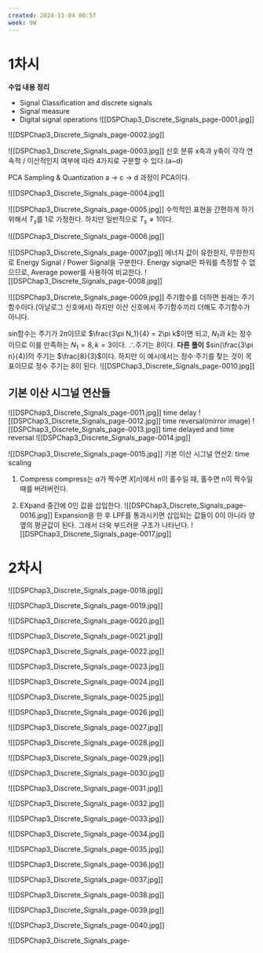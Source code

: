 ```yaml
---
created: 2024-11-04 00:57
week: 9W
---
```


# 1차시
**수업 내용 정리**
- Signal Classification and discrete signals
- Signal measure
- Digital signal operations
 ![[DSPChap3_Discrete_Signals_page-0001.jpg]]

![[DSPChap3_Discrete_Signals_page-0002.jpg]]

![[DSPChap3_Discrete_Signals_page-0003.jpg]]
신호 분류
x축과 y축이 각각 연속적 / 이산적인지 여부에 따라 4가지로 구분할 수 있다.(a~d)

PCA
	Sampling & Quantization
	a -> c -> d 과정이 PCA이다.

![[DSPChap3_Discrete_Signals_page-0004.jpg]]

![[DSPChap3_Discrete_Signals_page-0005.jpg]]
수학적인 표현을 간편하게 하기 위해서 $T_s$를 1로 가정한다.
하지만 일반적으로 $T_s\neq1$이다.

![[DSPChap3_Discrete_Signals_page-0006.jpg]]

![[DSPChap3_Discrete_Signals_page-0007.jpg]]
에너지 값이 유한한지, 무한한지로 Energy Signal / Power Signal을 구분한다.
Energy signal은 파워를 측정할 수 없으므로, Average power를 사용하여 비교한다.
![[DSPChap3_Discrete_Signals_page-0008.jpg]]

![[DSPChap3_Discrete_Signals_page-0009.jpg]]
주기함수를 더하면 원래는 주기함수이다.(아날로그 신호에서)
하지만 이산 신호에서 주기함수끼리 더해도 주기함수가 아니다.

sin함수는 주기가 $2\pi$이므로 $\frac{3\pi N_1}{4} = 2\pi k$이면 되고, $N_1$과 $k$는 정수이므로 이를 만족하는 $N_1 = 8, k = 3$이다. $\therefore$주기는 8이다.
	**다른 풀이**
		$sin(\frac{3\pi n}{4})의 주기는 $\frac{8}{3}$이다. 하지만 이 예시에서는 정수 주기를 찾는 것이 목표이므로 정수 주기는 8이 된다.
![[DSPChap3_Discrete_Signals_page-0010.jpg]]

## 기본 이산 시그널 연산들
![[DSPChap3_Discrete_Signals_page-0011.jpg]]
time delay
![[DSPChap3_Discrete_Signals_page-0012.jpg]]
time reversal(mirror image)
![[DSPChap3_Discrete_Signals_page-0013.jpg]]
time delayed and time reversal
![[DSPChap3_Discrete_Signals_page-0014.jpg]]

![[DSPChap3_Discrete_Signals_page-0015.jpg]]
기본 이산 시그널 연산2: time scaling
1. Compress
	compress는 $\alpha$가 짝수면 $X[n]$에서 n이 홀수일 때, 홀수면 n이 짝수일 때를 버려버린다.

2. EXpand
	중간에 0인 값을 삽입한다.
![[DSPChap3_Discrete_Signals_page-0016.jpg]]
Expansion을 한 후 LPF를 통과시키면 삽입되는 값들이 0이 아니라 양옆의 평균값이 된다.
그래서 더욱 부드러운 구조가 나타난다.
![[DSPChap3_Discrete_Signals_page-0017.jpg]]

# 2차시
![[DSPChap3_Discrete_Signals_page-0018.jpg]]

![[DSPChap3_Discrete_Signals_page-0019.jpg]]

![[DSPChap3_Discrete_Signals_page-0020.jpg]]

![[DSPChap3_Discrete_Signals_page-0021.jpg]]

![[DSPChap3_Discrete_Signals_page-0022.jpg]]

![[DSPChap3_Discrete_Signals_page-0023.jpg]]

![[DSPChap3_Discrete_Signals_page-0024.jpg]]

![[DSPChap3_Discrete_Signals_page-0025.jpg]]

![[DSPChap3_Discrete_Signals_page-0026.jpg]]

![[DSPChap3_Discrete_Signals_page-0027.jpg]]

![[DSPChap3_Discrete_Signals_page-0028.jpg]]

![[DSPChap3_Discrete_Signals_page-0029.jpg]]

![[DSPChap3_Discrete_Signals_page-0030.jpg]]

![[DSPChap3_Discrete_Signals_page-0031.jpg]]

![[DSPChap3_Discrete_Signals_page-0032.jpg]]

![[DSPChap3_Discrete_Signals_page-0033.jpg]]

![[DSPChap3_Discrete_Signals_page-0034.jpg]]

![[DSPChap3_Discrete_Signals_page-0035.jpg]]

![[DSPChap3_Discrete_Signals_page-0036.jpg]]

![[DSPChap3_Discrete_Signals_page-0037.jpg]]

![[DSPChap3_Discrete_Signals_page-0038.jpg]]

![[DSPChap3_Discrete_Signals_page-0039.jpg]]

![[DSPChap3_Discrete_Signals_page-0040.jpg]]

![[DSPChap3_Discrete_Signals_page-